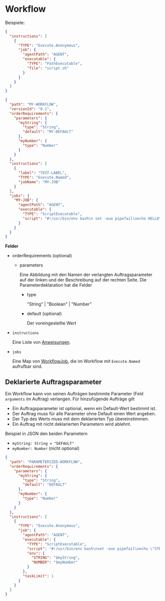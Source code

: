 # Workflow

Beispiele:
```json
{
  "instructions": [
    {
      "TYPE": "Execute.Anonymous",
      "job": {
        "agentPath": "AGENT",
        "executable": {
          "TYPE": "PathExecutable",
          "file": "script.sh"
        }
      }
    }
  ]
}
```

```json
{
  "path": "MY-WORKFLOW",
  "versionId": "0.1",
  "orderRequirements": {
    "parameters": {
      "myString": {
        "type": "String",
        "default": "MY-DEFAULT"
      },
      "myNumber": {
        "type": "Number"
      }
    }
  },
  "instructions": [
    {
      "label": "TEST-LABEL",
      "TYPE": "Execute.Named",
      "jobName": "MY-JOB"
    }
  ],
  "jobs": {
    "MY-JOB": {
      "agentPath": "AGENT",
      "executable": {
        "TYPE": "ScriptExecutable",
        "script": "#!/usr/bin/env bash\n set -euo pipefail\necho HELLO\n"
      }
    }
  }
}
```

**Felder**

* orderRequirements (optional)
  * parameters

    Eine Abbildung mit den Namen der verlangten Auftragsparameter auf der linken
    und der Beschreibung auf der rechten Seite.
    Die Parameterdeklaration hat die Felder
    * type

      "String" | "Boolean" | "Number"
    * default (optional)

      Der voreingestellte Wert

* `instructions`

  Eine Liste von [Anweisungen](Instruction.md).

* `jobs`

  Eine Map von [WorkflowJob](WorkflowJob.md),
  die im Workflow mit `Execute.Named` aufrufbar sind.

## Deklarierte Auftragsparameter

Ein Workflow kann von seinen Aufträgen bestimmte Parameter (Feld `arguments` im Auftrag) verlangen.
Für hinzufügende Aufträge gilt
* Ein Auftragsparameter ist optional, wenn ein Default-Wert bestimmt ist.
* Der Auftrag muss für alle Parameter ohne Default einen Wert angeben.
* Der Typ des Werts muss mit dem deklarierten Typ übereinstimmen.
* Ein Auftrag mit nicht deklarierten Parametern wird ablehnt.

Beispiel in JSON den beiden Parametern
* `myString: String = "DEFAULT"`
* `myNumber: Number` (nicht optional)

```json
{
  "path": "PARAMETERIZED-WORKFLOW",
  "orderRequirements": {
    "parameters": {
      "myString": {
        "type": "String",
        "default": "DEFAULT"
      },
      "myNumber": {
        "type": "Number"
      }
    }
  },
  "instructions": [
    {
      "TYPE": "Execute.Anonymous",
      "job": {
        "agentPath": "AGENT",
        "executable": {
          "TYPE": "ScriptExecutable",
          "script": "#!/usr/bin/env bash\nset -euo pipefail\necho \"STRING=$STRING\"\necho \"NUMBER=$NUMBER\"\n",
          "env": {
            "STRING": "$myString",
            "NUMBER": "$myNumber"
          }
        },
        "taskLimit": 1
      }
    }
  ]
}
```
